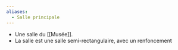 ```yaml
---
aliases:
  - Salle principale
---
```

- Une salle du [[Musée]].
- La salle est une salle semi-rectangulaire, avec un renfoncement 